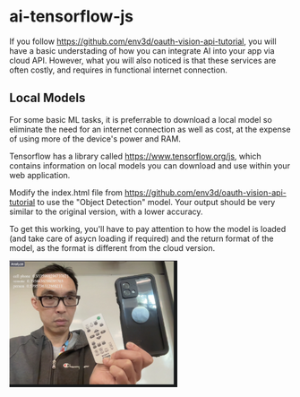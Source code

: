 # ai-tensorflow-js

If you follow https://github.com/env3d/oauth-vision-api-tutorial, you will have a basic understading
of how you can integrate AI into your app via cloud API.  However, what you will also noticed is that
these services are often costly, and requires in functional internet connection.

## Local Models

For some basic ML tasks, it is preferrable to download a local model so eliminate the need for
an internet connection as well as cost, at the expense of using more of the device's power
and RAM.

Tensorflow has a library called https://www.tensorflow.org/js, which contains information
on local models you can download and use within your web application.

Modify the index.html file from https://github.com/env3d/oauth-vision-api-tutorial to use 
the "Object Detection" model.  Your output should be very similar to the original version,
with a lower accuracy.

To get this working, you'll have to pay attention to how the model is loaded (and take care
of asycn loading if required) and the return format of the model, as the format
is different from the cloud version.

<img src='output.png' width=300>
